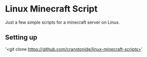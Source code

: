 # Linux Minecraft Script

Just a few simple scripts for a minecraft server on Linux.

## Setting up

'<git clone https://github.com/cranstonide/linux-minecraft-scripts>'
